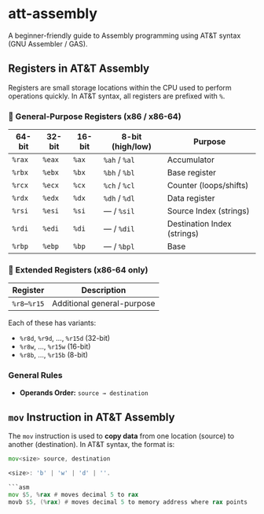# att-assembly
A beginner-friendly guide to Assembly programming using AT&amp;T syntax (GNU Assembler / GAS).

## Registers in AT&T Assembly

Registers are small storage locations within the CPU used to perform operations quickly. In AT&T syntax, all registers are prefixed with `%`.

### 🔹 General-Purpose Registers (x86 / x86-64)

| 64-bit | 32-bit | 16-bit | 8-bit (high/low) | Purpose                    |
|--------|--------|--------|------------------|----------------------------|
| `%rax` | `%eax` | `%ax`  | `%ah` / `%al`    | Accumulator                |
| `%rbx` | `%ebx` | `%bx`  | `%bh` / `%bl`    | Base register              |
| `%rcx` | `%ecx` | `%cx`  | `%ch` / `%cl`    | Counter (loops/shifts)     |
| `%rdx` | `%edx` | `%dx`  | `%dh` / `%dl`    | Data register              |
| `%rsi` | `%esi` | `%si`  | — / `%sil`       | Source Index (strings)     |
| `%rdi` | `%edi` | `%di`  | — / `%dil`       | Destination Index (strings)|
| `%rbp` | `%ebp` | `%bp`  | — / `%bpl`       | Base                       |


### 🔹 Extended Registers (x86-64 only)

| Register       | Description               |
|----------------|---------------------------|
| `%r8`–`%r15`   | Additional general-purpose|

Each of these has variants:
- `%r8d`, `%r9d`, ..., `%r15d` (32-bit)
- `%r8w`, ..., `%r15w` (16-bit)
- `%r8b`, ..., `%r15b` (8-bit)


### General Rules
- **Operands Order:** `source → destination`

## `mov` Instruction in AT&T Assembly

The `mov` instruction is used to **copy data** from one location (source) to another (destination). In AT&T syntax, the format is:

```asm
mov<size> source, destination

<size>: 'b' | 'w' | 'd' | ''.

```asm
mov $5, %rax # moves decimal 5 to rax
movb $5, (%rax) # moves decimal 5 to memory address where rax points



